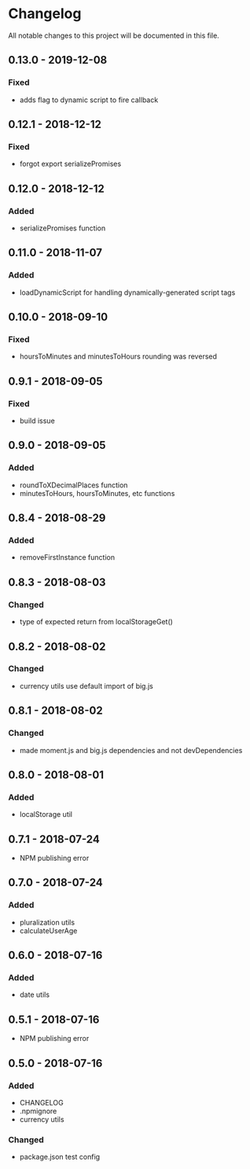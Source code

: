 # Changelog

All notable changes to this project will be documented in this file.

## 0.13.0 - 2019-12-08

### Fixed

- adds flag to dynamic script to fire callback

## 0.12.1 - 2018-12-12

### Fixed

- forgot export serializePromises

## 0.12.0 - 2018-12-12

### Added

- serializePromises function

## 0.11.0 - 2018-11-07

### Added

- loadDynamicScript for handling dynamically-generated script tags

## 0.10.0 - 2018-09-10

### Fixed

- hoursToMinutes and minutesToHours rounding was reversed

## 0.9.1 - 2018-09-05

### Fixed

- build issue

## 0.9.0 - 2018-09-05

### Added

- roundToXDecimalPlaces function
- minutesToHours, hoursToMinutes, etc functions

## 0.8.4 - 2018-08-29

### Added

- removeFirstInstance function

## 0.8.3 - 2018-08-03

### Changed

- type of expected return from localStorageGet()

## 0.8.2 - 2018-08-02

### Changed

- currency utils use default import of big.js

## 0.8.1 - 2018-08-02

### Changed

- made moment.js and big.js dependencies and not devDependencies

## 0.8.0 - 2018-08-01

### Added

- localStorage util

## 0.7.1 - 2018-07-24

- NPM publishing error

## 0.7.0 - 2018-07-24

### Added

- pluralization utils
- calculateUserAge

## 0.6.0 - 2018-07-16

### Added

- date utils

## 0.5.1 - 2018-07-16

- NPM publishing error

## 0.5.0 - 2018-07-16

### Added

- CHANGELOG
- .npmignore
- currency utils

### Changed

- package.json test config
